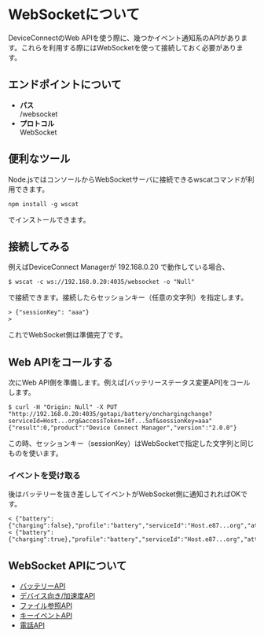 # WebSocketについて

DeviceConnectのWeb APIを使う際に、幾つかイベント通知系のAPIがあります。これらを利用する際にはWebSocketを使って接続しておく必要があります。

## エンドポイントについて

- **パス**  
/websocket
- **プロトコル**  
WebSocket

## 便利なツール

Node.jsではコンソールからWebSocketサーバに接続できるwscatコマンドが利用できます。

```
npm install -g wscat
```

でインストールできます。

## 接続してみる

例えばDeviceConnect Managerが 192.168.0.20 で動作している場合、

```
$ wscat -c ws://192.168.0.20:4035/websocket -o "Null"
```

で接続できます。接続したらセッションキー（任意の文字列）を指定します。

```
> {"sessionKey": "aaa"}
> 
```

これでWebSocket側は準備完了です。

## Web APIをコールする

次にWeb API側を準備します。例えば[バッテリーステータス変更API]をコールします。

```
$ curl -H "Origin: Null" -X PUT "http://192.168.0.20:4035/gotapi/battery/onchargingchange?serviceId=Host...org&accessToken=16f...5af&sessionKey=aaa"
{"result":0,"product":"Device Connect Manager","version":"2.0.0"}
```

この時、セッションキー（sessionKey）はWebSocketで指定した文字列と同じものを使います。

### イベントを受け取る

後はバッテリーを抜き差ししてイベントがWebSocket側に通知されればOKです。

```
< {"battery":{"charging":false},"profile":"battery","serviceId":"Host.e87...org","attribute":"onchargingchange","sessionKey":"aaa"}
< {"battery":{"charging":true},"profile":"battery","serviceId":"Host.e87...org","attribute":"onchargingchange","sessionKey":"aaa"}
```

## WebSocket APIについて

- [バッテリーAPI](/websocket/websocket/battery)
- [デバイス向き/加速度API](/websocket/websocket/deviceorientation)
- [ファイル参照API](/websocket/websocket/file_descriptor)
- [キーイベントAPI](/websocket/websocket/keyevent)
- [電話API](/websocket/websocket/phone)
